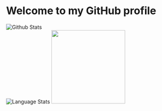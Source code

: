 # Welcome to my GitHub profile
![Github Stats](https://github-readme-stats.vercel.app/api?username=cmod31&show_icons=true&bg_color=0d1117&hide_border=true&icon_color=f18e33&count_private=true&theme=dark&hide=issues,prs&line_height=30)<br>
![Language Stats](https://github-readme-stats.vercel.app/api/top-langs/?username=cmod31&bg_color=0d1117&hide_border=true&layout=compact&theme=dark) <img src="https://content.vaporvee.com/cmod31.png" height="200">
